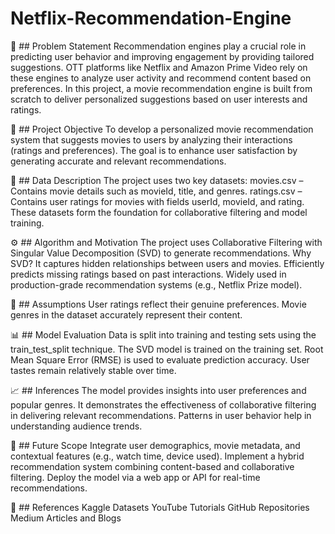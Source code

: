 # Netflix-Recommendation-Engine
📌 ## Problem Statement
Recommendation engines play a crucial role in predicting user behavior and improving engagement by providing tailored suggestions. 
OTT platforms like Netflix and Amazon Prime Video rely on these engines to analyze user activity and recommend content based on preferences.
In this project, a movie recommendation engine is built from scratch to deliver personalized suggestions based on user interests and ratings.

🎯 ## Project Objective
To develop a personalized movie recommendation system that suggests movies to users by analyzing their interactions (ratings and preferences). 
The goal is to enhance user satisfaction by generating accurate and relevant recommendations.

🧾 ## Data Description
The project uses two key datasets:
movies.csv – Contains movie details such as movieId, title, and genres.
ratings.csv – Contains user ratings for movies with fields userId, movieId, and rating.
These datasets form the foundation for collaborative filtering and model training.

⚙️ ## Algorithm and Motivation
The project uses Collaborative Filtering with Singular Value Decomposition (SVD) to generate recommendations.
Why SVD?
It captures hidden relationships between users and movies.
Efficiently predicts missing ratings based on past interactions.
Widely used in production-grade recommendation systems (e.g., Netflix Prize model).

🧠 ## Assumptions
User ratings reflect their genuine preferences.
Movie genres in the dataset accurately represent their content.

📊 ## Model Evaluation
Data is split into training and testing sets using the train_test_split technique.
The SVD model is trained on the training set.
Root Mean Square Error (RMSE) is used to evaluate prediction accuracy.
User tastes remain relatively stable over time.

📈 ## Inferences
The model provides insights into user preferences and popular genres.
It demonstrates the effectiveness of collaborative filtering in delivering relevant recommendations.
Patterns in user behavior help in understanding audience trends.

🚀 ## Future Scope
Integrate user demographics, movie metadata, and contextual features (e.g., watch time, device used).
Implement a hybrid recommendation system combining content-based and collaborative filtering.
Deploy the model via a web app or API for real-time recommendations.

🧾 ## References
Kaggle Datasets
YouTube Tutorials
GitHub Repositories
Medium Articles and Blogs
